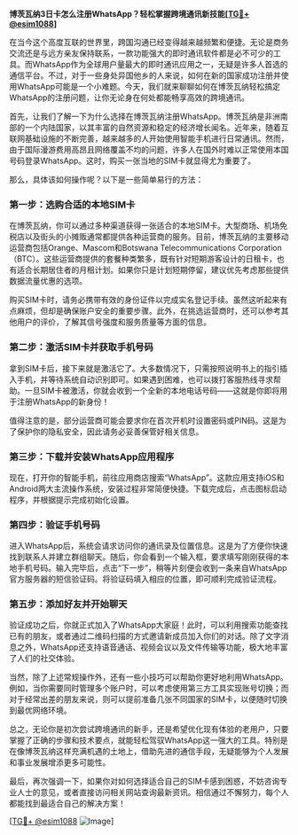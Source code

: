 **博茨瓦纳3日卡怎么注册WhatsApp？轻松掌握跨境通讯新技能[[TG💪+ @esim1088](https://t.me/s/esim1088)]**

在当今这个高度互联的世界里，跨国沟通已经变得越来越频繁和便捷。无论是商务交流还是与远方亲友保持联系，一款功能强大的即时通讯软件都是必不可少的工具。而WhatsApp作为全球用户量最大的即时通讯应用之一，无疑是许多人首选的通信平台。不过，对于一些身处异国他乡的人来说，如何在新的国家成功注册并使用WhatsApp可能是一个小难题。今天，我们就来聊聊如何在博茨瓦纳轻松搞定WhatsApp的注册问题，让你无论身在何处都能畅享高效的跨境通讯。

首先，让我们了解一下为什么选择在博茨瓦纳注册WhatsApp。博茨瓦纳是非洲南部的一个内陆国家，以其丰富的自然资源和稳定的经济增长闻名。近年来，随着互联网基础设施的不断完善，越来越多的人开始使用智能手机进行日常通讯。然而，由于国际漫游费用高昂且网络覆盖不均的问题，许多人在国外时难以正常使用本国号码登录WhatsApp。这时，购买一张当地的SIM卡就显得尤为重要了。

那么，具体该如何操作呢？以下是一些简单易行的方法：

### 第一步：选购合适的本地SIM卡

在博茨瓦纳，你可以通过多种渠道获得一张适合的本地SIM卡。大型商场、机场免税店以及街头的小摊贩通常都提供各种运营商的服务。目前，博茨瓦纳的主要移动运营商包括Orange、Mascom和Botswana Telecommunications Corporation（BTC）。这些运营商提供的套餐种类繁多，既有针对短期游客设计的日租卡，也有适合长期居住者的月租计划。如果你只是计划短期停留，建议优先考虑那些提供数据流量优惠的选项。

购买SIM卡时，请务必携带有效的身份证件以完成实名登记手续。虽然这听起来有点麻烦，但却是确保账户安全的重要步骤。此外，在挑选运营商时，还可以参考其他用户的评价，了解其信号强度和服务质量等方面的信息。

### 第二步：激活SIM卡并获取手机号码

拿到SIM卡后，接下来就是激活它了。大多数情况下，只需按照说明书上的指引插入手机，并等待系统自动识别即可。如果遇到困难，也可以拨打客服热线寻求帮助。一旦SIM卡被激活，你就会收到一个全新的本地电话号码——这就是你即将用于注册WhatsApp的新身份！

值得注意的是，部分运营商可能会要求你在首次开机时设置密码或PIN码。这是为了保护你的隐私安全，因此请务必妥善保管好相关信息。

### 第三步：下载并安装WhatsApp应用程序

现在，打开你的智能手机，前往应用商店搜索“WhatsApp”。这款应用支持iOS和Android两大主流操作系统，安装过程非常简便快捷。下载完成后，点击图标启动程序，并根据提示完成初始化设置。

### 第四步：验证手机号码

进入WhatsApp后，系统会请求访问你的通讯录及位置信息。这是为了方便你快速找到联系人并建立群组聊天。随后，你会看到一个输入框，要求填写刚刚获得的本地手机号码。输入完毕后，点击“下一步”，稍等片刻便会收到一条来自WhatsApp官方服务器的短信验证码。将验证码填入相应的位置，即可顺利完成验证流程。

### 第五步：添加好友并开始聊天

验证成功之后，你就正式加入了WhatsApp大家庭！此时，可以利用搜索功能查找已有的朋友，或者通过二维码扫描的方式邀请新成员加入你们的对话。除了文字消息之外，WhatsApp还支持语音通话、视频会议以及文件传输等功能，极大地丰富了人们的社交体验。

当然，除了上述常规操作外，还有一些小技巧可以帮助你更好地利用WhatsApp。例如，当你需要同时管理多个账户时，可以考虑使用第三方工具实现账号切换；而对于经常出差的朋友来说，则可以提前准备几张不同国家的SIM卡，以便随时切换到最优网络环境。

总之，无论你是初次尝试跨境通讯的新手，还是希望优化现有体验的老用户，只要掌握了正确的步骤和技术要点，就能轻松驾驭WhatsApp这一强大的工具。特别是在像博茨瓦纳这样充满机遇的土地上，借助先进的通信手段，无疑能够为个人发展和事业发展增添更多可能性。

最后，再次强调一下，如果你对如何选择适合自己的SIM卡感到困惑，不妨咨询专业人士的意见，或者直接访问相关网站查询最新资讯。相信通过不懈努力，每个人都能找到最适合自己的解决方案！

[[TG💪+ @esim1088](https://t.me/s/esim1088) ![Image](https://i.postimg.cc/4NQfJmqS/Snipaste-2025-05-13-00-14-12.png)]